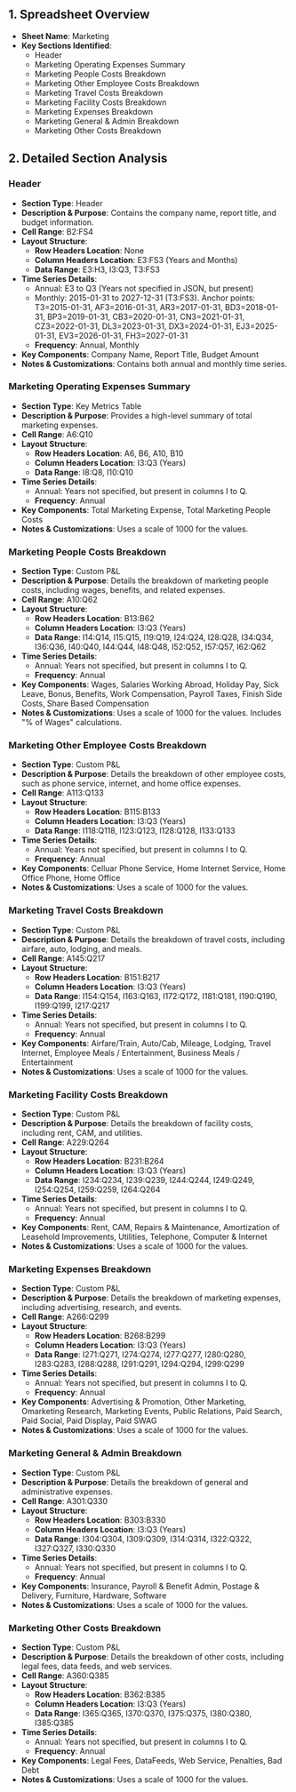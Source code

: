 ## 1. Spreadsheet Overview
- **Sheet Name**: Marketing
- **Key Sections Identified**:
    - Header
    - Marketing Operating Expenses Summary
    - Marketing People Costs Breakdown
    - Marketing Other Employee Costs Breakdown
    - Marketing Travel Costs Breakdown
    - Marketing Facility Costs Breakdown
    - Marketing Expenses Breakdown
    - Marketing General & Admin Breakdown
    - Marketing Other Costs Breakdown

## 2. Detailed Section Analysis

### Header
- **Section Type**: Header
- **Description & Purpose**: Contains the company name, report title, and budget information.
- **Cell Range**: B2:FS4
- **Layout Structure**:
    - **Row Headers Location**: None
    - **Column Headers Location**: E3:FS3 (Years and Months)
    - **Data Range**: E3:H3, I3:Q3, T3:FS3
- **Time Series Details**:
    - Annual: E3 to Q3 (Years not specified in JSON, but present)
    - Monthly: 2015-01-31 to 2027-12-31 (T3:FS3). Anchor points: T3=2015-01-31, AF3=2016-01-31, AR3=2017-01-31, BD3=2018-01-31, BP3=2019-01-31, CB3=2020-01-31, CN3=2021-01-31, CZ3=2022-01-31, DL3=2023-01-31, DX3=2024-01-31, EJ3=2025-01-31, EV3=2026-01-31, FH3=2027-01-31
    - **Frequency**: Annual, Monthly
- **Key Components**: Company Name, Report Title, Budget Amount
- **Notes & Customizations**: Contains both annual and monthly time series.

### Marketing Operating Expenses Summary
- **Section Type**: Key Metrics Table
- **Description & Purpose**: Provides a high-level summary of total marketing expenses.
- **Cell Range**: A6:Q10
- **Layout Structure**:
    - **Row Headers Location**: A6, B6, A10, B10
    - **Column Headers Location**: I3:Q3 (Years)
    - **Data Range**: I8:Q8, I10:Q10
- **Time Series Details**:
    - Annual: Years not specified, but present in columns I to Q.
    - **Frequency**: Annual
- **Key Components**: Total Marketing Expense, Total Marketing People Costs
- **Notes & Customizations**: Uses a scale of 1000 for the values.

### Marketing People Costs Breakdown
- **Section Type**: Custom P&L
- **Description & Purpose**: Details the breakdown of marketing people costs, including wages, benefits, and related expenses.
- **Cell Range**: A10:Q62
- **Layout Structure**:
    - **Row Headers Location**: B13:B62
    - **Column Headers Location**: I3:Q3 (Years)
    - **Data Range**: I14:Q14, I15:Q15, I19:Q19, I24:Q24, I28:Q28, I34:Q34, I36:Q36, I40:Q40, I44:Q44, I48:Q48, I52:Q52, I57:Q57, I62:Q62
- **Time Series Details**:
    - Annual: Years not specified, but present in columns I to Q.
    - **Frequency**: Annual
- **Key Components**: Wages, Salaries Working Abroad, Holiday Pay, Sick Leave, Bonus, Benefits, Work Compensation, Payroll Taxes, Finish Side Costs, Share Based Compensation
- **Notes & Customizations**: Uses a scale of 1000 for the values. Includes "% of Wages" calculations.

### Marketing Other Employee Costs Breakdown
- **Section Type**: Custom P&L
- **Description & Purpose**: Details the breakdown of other employee costs, such as phone service, internet, and home office expenses.
- **Cell Range**: A113:Q133
- **Layout Structure**:
    - **Row Headers Location**: B115:B133
    - **Column Headers Location**: I3:Q3 (Years)
    - **Data Range**: I118:Q118, I123:Q123, I128:Q128, I133:Q133
- **Time Series Details**:
    - Annual: Years not specified, but present in columns I to Q.
    - **Frequency**: Annual
- **Key Components**: Celluar Phone Service, Home Internet Service, Home Office Phone, Home Office
- **Notes & Customizations**: Uses a scale of 1000 for the values.

### Marketing Travel Costs Breakdown
- **Section Type**: Custom P&L
- **Description & Purpose**: Details the breakdown of travel costs, including airfare, auto, lodging, and meals.
- **Cell Range**: A145:Q217
- **Layout Structure**:
    - **Row Headers Location**: B151:B217
    - **Column Headers Location**: I3:Q3 (Years)
    - **Data Range**: I154:Q154, I163:Q163, I172:Q172, I181:Q181, I190:Q190, I199:Q199, I217:Q217
- **Time Series Details**:
    - Annual: Years not specified, but present in columns I to Q.
    - **Frequency**: Annual
- **Key Components**: Airfare/Train, Auto/Cab, Mileage, Lodging, Travel Internet, Employee Meals / Entertainment, Business Meals / Entertainment
- **Notes & Customizations**: Uses a scale of 1000 for the values.

### Marketing Facility Costs Breakdown
- **Section Type**: Custom P&L
- **Description & Purpose**: Details the breakdown of facility costs, including rent, CAM, and utilities.
- **Cell Range**: A229:Q264
- **Layout Structure**:
    - **Row Headers Location**: B231:B264
    - **Column Headers Location**: I3:Q3 (Years)
    - **Data Range**: I234:Q234, I239:Q239, I244:Q244, I249:Q249, I254:Q254, I259:Q259, I264:Q264
- **Time Series Details**:
    - Annual: Years not specified, but present in columns I to Q.
    - **Frequency**: Annual
- **Key Components**: Rent, CAM, Repairs & Maintenance, Amortization of Leasehold Improvements, Utilities, Telephone, Computer & Internet
- **Notes & Customizations**: Uses a scale of 1000 for the values.

### Marketing Expenses Breakdown
- **Section Type**: Custom P&L
- **Description & Purpose**: Details the breakdown of marketing expenses, including advertising, research, and events.
- **Cell Range**: A266:Q299
- **Layout Structure**:
    - **Row Headers Location**: B268:B299
    - **Column Headers Location**: I3:Q3 (Years)
    - **Data Range**: I271:Q271, I274:Q274, I277:Q277, I280:Q280, I283:Q283, I288:Q288, I291:Q291, I294:Q294, I299:Q299
- **Time Series Details**:
    - Annual: Years not specified, but present in columns I to Q.
    - **Frequency**: Annual
- **Key Components**: Advertising & Promotion, Other Marketing, Omarketing Research, Marketing Events, Public Relations, Paid Search, Paid Social, Paid Display, Paid SWAG
- **Notes & Customizations**: Uses a scale of 1000 for the values.

### Marketing General & Admin Breakdown
- **Section Type**: Custom P&L
- **Description & Purpose**: Details the breakdown of general and administrative expenses.
- **Cell Range**: A301:Q330
- **Layout Structure**:
    - **Row Headers Location**: B303:B330
    - **Column Headers Location**: I3:Q3 (Years)
    - **Data Range**: I304:Q304, I309:Q309, I314:Q314, I322:Q322, I327:Q327, I330:Q330
- **Time Series Details**:
    - Annual: Years not specified, but present in columns I to Q.
    - **Frequency**: Annual
- **Key Components**: Insurance, Payroll & Benefit Admin, Postage & Delivery, Furniture, Hardware, Software
- **Notes & Customizations**: Uses a scale of 1000 for the values.

### Marketing Other Costs Breakdown
- **Section Type**: Custom P&L
- **Description & Purpose**: Details the breakdown of other costs, including legal fees, data feeds, and web services.
- **Cell Range**: A360:Q385
- **Layout Structure**:
    - **Row Headers Location**: B362:B385
    - **Column Headers Location**: I3:Q3 (Years)
    - **Data Range**: I365:Q365, I370:Q370, I375:Q375, I380:Q380, I385:Q385
- **Time Series Details**:
    - Annual: Years not specified, but present in columns I to Q.
    - **Frequency**: Annual
- **Key Components**: Legal Fees, DataFeeds, Web Service, Penalties, Bad Debt
- **Notes & Customizations**: Uses a scale of 1000 for the values.
